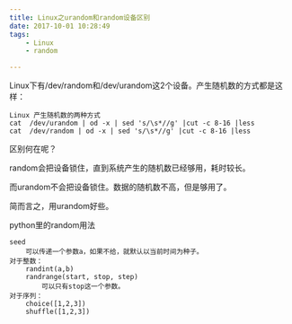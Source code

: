 ```yaml
---
title: Linux之urandom和random设备区别
date: 2017-10-01 10:28:49
tags:
	- Linux
	- random

---
```




Linux下有/dev/random和/dev/urandom这2个设备。产生随机数的方式都是这样：

```
Linux 产生随机数的两种方式
cat  /dev/urandom | od -x | sed 's/\s*//g' |cut -c 8-16 |less 
cat  /dev/random | od -x | sed 's/\s*//g' |cut -c 8-16 |less 
```



区别何在呢？

random会把设备锁住，直到系统产生的随机数已经够用，耗时较长。

而urandom不会把设备锁住。数据的随机数不高，但是够用了。



简而言之，用urandom好些。





python里的random用法

```
seed
	可以传递一个参数a，如果不给，就默认以当前时间为种子。
对于整数：
	randint(a,b)
	randrange(start, stop, step)
		可以只有stop这一个参数。
对于序列：
	choice([1,2,3])
	shuffle([1,2,3])
```

